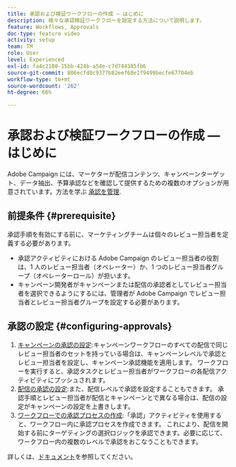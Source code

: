 ```yaml
---
title: 承認および検証ワークフローの作成 — はじめに
description: 様々な承認検証ワークフローを設定する方法について説明します。
feature: Workflows, Approvals
doc-type: feature video
activity: setup
team: TM
role: User
level: Experienced
exl-id: fa4c2180-15bb-424b-a54e-c7d744385fb6
source-git-commit: 806ecfd0c9377b82eef68e1f9499becfe67704eb
workflow-type: tm+mt
source-wordcount: '262'
ht-degree: 66%

---
```


# 承認および検証ワークフローの作成 — はじめに

Adobe Campaign には、マーケターが配信コンテンツ、キャンペーンターゲット、データ抽出、予算承認などを確認して提供するための複数のオプションが用意されています。方法を学ぶ [承認を管理](/help/process-management/create-approvals-and-validation-workflows/manage-approvals.md).

## 前提条件 {#prerequisite}

承認手順を有効にする前に、マーケティングチームは個々のレビュー担当者を定義する必要があります。

* 承認アクティビティにおける Adobe Campaign のレビュー担当者の役割は、1 人のレビュー担当者（オペレーター）か、1 つのレビュー担当者グループ（オペレーターロール）が担います。
* キャンペーン開発者がキャンペーンまたは配信の承認者としてレビュー担当者を選択できるようにするには、管理者が Adobe Campaign でレビュー担当者とレビュー担当者グループを設定する必要があります。

## 承認の設定 {#configuring-approvals}

1. [キャンペーンの承認の設定](/help/process-management/create-validation-workflows/configure-approvals-for-campaigns.md):キャンペーンワークフローのすべての配信で同じレビュー担当者のセットを持っている場合は、キャンペーンレベルで承認とレビュー担当者を設定し、キャンペーン承認機能を適用します。 ワークフローを実行すると、承認タスクとレビュー担当者がワークフローの各配信アクティビティにプッシュされます。
2. [配信の承認の設定](/help/process-management/create-validation-workflows/configure-approvals-for-deliveries.md):また、配信レベルで承認を設定することもできます。 承認手順とレビュー担当者が配信とキャンペーンとで異なる場合は、配信の設定がキャンペーンの設定を上書きします。
3. [ワークフローでの承認プロセスの作成](/help/process-management/create-validation-workflows/create-approval-process-in-a-workflow.md):「承認」アクティビティを使用すると、ワークフロー内に承認プロセスを作成できます。 これにより、配信を開始する前にターゲティングの選択ロジックを承認できます。必要に応じて、ワークフロー内の複数のレベルで承認をおこなうこともできます。

詳しくは、[ドキュメント](https://experienceleague.adobe.com/docs/campaign-classic/using/automating-with-workflows/flow-control-activities/approval.html?lang=ja)を参照してください。
